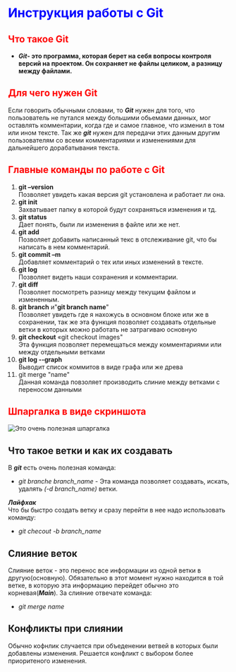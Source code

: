 # <span style="color:blue">Инструкция работы с Git</span>

## <span style="color:red">Что такое  Git</span>
* **_Git_- это программа, которая берет на себя вопросы контроля версий на проектом. Он сохраняет не файлы целиком, а разницу между файлами.**

## <span style="color:red">Для чего нужен Git</span>
 Если говорить обычными словами, то **_Git_** нужен для того, что пользователь не путался между большими обьемами данных, мог оставлять комментарии, когда где и самое главное, что изменил в том или ином тексте. Так же **_git_** нужен для передачи этих данным другим пользователям со всеми комментариями и изменениями для дальнейшего дорабатывания текста.
## <span style="color:red">Главные команды по работе с Git</span>
1. **git –version**  
Позволяет увидеть какая версия git установлена и работает ли она.
2. **git init**  
Захватывает папку в которой будут сохраняться изменения и тд.
3. **git status**  
Дает понять, были ли изменения в файле или же нет.
4. **git add**  
Позволяет добавить написанный текс в отслеживание git, что бы написать в нем комментарий.
5. **git commit –m**  
Добавляет комментарий  о тех или иных изменений в тексте.
6. **git log**  
Позволяет видеть наши сохранения и комментарии.
7. **git diff**  
Позволяет посмотреть разницу между текущим файлом и измененным.
8. **git branch** и"**git branch name**"  
Позволяет увидеть где я нахожусь в основном блоке или же в сохранении, так же эта функция позволяет создавать отдельные ветки в которых можно работать не затрагиваю основную
9. **git checkout** «git checkout images"  
Эта функция позволяет перемещаться между комментариями или  между отдельными ветками
10. **git log --graph**  
Выводит список коммитов в виде графа или же древа
11. git merge "name"   
Данная команда  повзоляет производить слиние между ветками с переносом данными

## <span style="color:red">Шпаргалка в виде скриншота</span>
![Это очень полезная шпаргалка](opera_GK9aLIu3Sa.png)

## Что такое ветки и как их создавать
В **_git_** есть очень полезная команда:
* *git branche branch_name* - Эта команда позволяет создавать, искать, удалять *(-d branch_name)* ветки.

**_Лайфхак_**   
Что бы быстро создать ветку и сразу перейти в нее надо использовать команду:
* *git checout -b branch_name* 


## Слияние веток 
Слияние веток - это перенос все информации из одной ветки в другую(основную). Обязательно в этот момент нужно находится в той ветке, в которую эта информацию перейдет обычно это корневая(**_Main_**). За слияние отвечате команда:  
* *_git merge name_*

## Конфликты при слиянии
Обычно кофнлик случается при объеденении ветвей в которых были добавлены изменения. Решается конфликт с выбором более приоритеного изменения.
